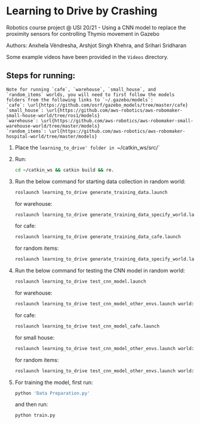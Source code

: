 # Learning to Drive by Crashing
Robotics course project @ USI 20/21 - Using a CNN model to replace the proximity sensors for controlling Thymio movement in Gazebo

Authors: Anxhela Vëndresha, Arshjot Singh Khehra, and Srihari Sridharan

Some example videos have been provided in the `Videos` directory.

## Steps for running:

    Note for running `cafe`, `warehouse`, `small_house`, and `random_items` worlds, you will need to first follow the models folders from the following links to `~/.gazebo/models`:
    `cafe`: \url{https://github.com/osrf/gazebo_models/tree/master/cafe}
    `small_house`: \url{https://github.com/aws-robotics/aws-robomaker-small-house-world/tree/ros1/models}
    `warehouse`: \url{https://github.com/aws-robotics/aws-robomaker-small-warehouse-world/tree/master/models}
    `random_items`: \url{https://github.com/aws-robotics/aws-robomaker-hospital-world/tree/master/models}


1. Place the `learning_to_drive' folder in `~/catkin_ws/src/`

2. Run:
    ```bash
    cd ~/catkin_ws && catkin build && re.
    ```
    
3. Run the below command for starting data collection in random world:
    ```bash
    roslaunch learning_to_drive generate_training_data.launch
    ```
    for warehouse:
    
    ```bash
    roslaunch learning_to_drive generate_training_data_specify_world.launch world:=warehouse
    ```
    
    for cafe:
    
    ```bash
    roslaunch learning_to_drive generate_training_data_cafe.launch
    ```
    
    for random items:
    
    ```bash
    roslaunch learning_to_drive generate_training_data_specify_world.launch world:=random_items
    ```

4. Run the below command for testing the CNN model in random world:

    ```bash
    roslaunch learning_to_drive test_cnn_model.launch
    ```
    
    for warehouse:
    ```bash
    roslaunch learning_to_drive test_cnn_model_other_envs.launch world:=warehouse
    ```
    
    for cafe:
    ```bash
    roslaunch learning_to_drive test_cnn_model_cafe.launch
    ```
    
    for small house:
    ```bash
    roslaunch learning_to_drive test_cnn_model_other_envs.launch world:=small_house
    ```

    for random items:
    ```bash
    roslaunch learning_to_drive test_cnn_model_other_envs.launch world:=random_items
    ```

5. For training the model, first run:
    ```bash
    python 'Data Preparation.py'
    ```
   and then run:
    ```bash
    python train.py
    ```